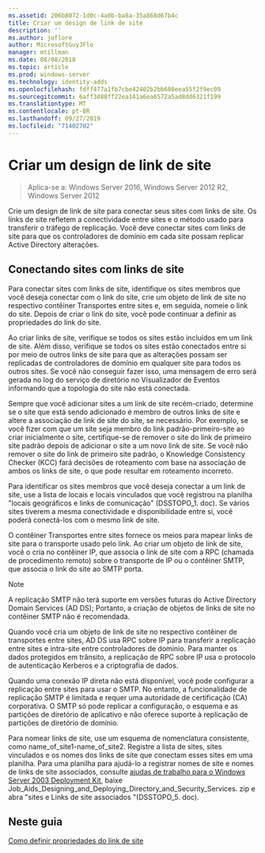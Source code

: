 ```yaml
---
ms.assetid: 206b8072-1d0c-4a0b-ba8a-35a868d67b4c
title: Criar um design de link de site
description: ''
ms.author: joflore
author: MicrosoftGuyJFlo
manager: mtillman
ms.date: 08/08/2018
ms.topic: article
ms.prod: windows-server
ms.technology: identity-adds
ms.openlocfilehash: fdff477a1fb7cbe42402b2bb608eea55f2f9ec09
ms.sourcegitcommit: 6aff3d88ff22ea141a6ea6572a5ad8dd6321f199
ms.translationtype: MT
ms.contentlocale: pt-BR
ms.lasthandoff: 09/27/2019
ms.locfileid: "71402702"
---
```

# <a name="creating-a-site-link-design"></a>Criar um design de link de site

>Aplica-se a: Windows Server 2016, Windows Server 2012 R2, Windows Server 2012

Crie um design de link de site para conectar seus sites com links de site. Os links de site refletem a conectividade entre sites e o método usado para transferir o tráfego de replicação. Você deve conectar sites com links de site para que os controladores de domínio em cada site possam replicar Active Directory alterações.  
  
## <a name="connecting-sites-with-site-links"></a>Conectando sites com links de site

Para conectar sites com links de site, identifique os sites membros que você deseja conectar com o link do site, crie um objeto de link de site no respectivo contêiner Transportes entre sites e, em seguida, nomeie o link do site. Depois de criar o link do site, você pode continuar a definir as propriedades do link do site.  
  
Ao criar links de site, verifique se todos os sites estão incluídos em um link de site. Além disso, verifique se todos os sites estão conectados entre si por meio de outros links de site para que as alterações possam ser replicadas de controladores de domínio em qualquer site para todos os outros sites. Se você não conseguir fazer isso, uma mensagem de erro será gerada no log do serviço de diretório no Visualizador de Eventos informando que a topologia do site não está conectada.  
  
Sempre que você adicionar sites a um link de site recém-criado, determine se o site que está sendo adicionado é membro de outros links de site e altere a associação de link de site do site, se necessário. Por exemplo, se você fizer com que um site seja membro do link padrão-primeiro-site ao criar inicialmente o site, certifique-se de remover o site do link de primeiro site padrão depois de adicionar o site a um novo link de site. Se você não remover o site do link de primeiro site padrão, o Knowledge Consistency Checker (KCC) fará decisões de roteamento com base na associação de ambos os links de site, o que pode resultar em roteamento incorreto.  
  
Para identificar os sites membros que você deseja conectar a um link de site, use a lista de locais e locais vinculados que você registrou na planilha "locais geográficos e links de comunicação" (DSSTOPO_1. doc). Se vários sites tiverem a mesma conectividade e disponibilidade entre si, você poderá conectá-los com o mesmo link de site.  
  
O contêiner Transportes entre sites fornece os meios para mapear links de site para o transporte usado pelo link. Ao criar um objeto de link de site, você o cria no contêiner IP, que associa o link de site com a RPC (chamada de procedimento remoto) sobre o transporte de IP ou o contêiner SMTP, que associa o link do site ao SMTP porta.  
  
> [!NOTE]  
> A replicação SMTP não terá suporte em versões futuras do Active Directory Domain Services (AD DS); Portanto, a criação de objetos de links de site no contêiner SMTP não é recomendada.  
  
Quando você cria um objeto de link de site no respectivo contêiner de transportes entre sites, AD DS usa RPC sobre IP para transferir a replicação entre sites e intra-site entre controladores de domínio. Para manter os dados protegidos em trânsito, a replicação de RPC sobre IP usa o protocolo de autenticação Kerberos e a criptografia de dados.  
  
Quando uma conexão IP direta não está disponível, você pode configurar a replicação entre sites para usar o SMTP. No entanto, a funcionalidade de replicação SMTP é limitada e requer uma autoridade de certificação (CA) corporativa. O SMTP só pode replicar a configuração, o esquema e as partições de diretório de aplicativo e não oferece suporte à replicação de partições de diretório de domínio.  
  
Para nomear links de site, use um esquema de nomenclatura consistente, como name_of_site1-name_of_site2. Registre a lista de sites, sites vinculados e os nomes dos links de site que conectam esses sites em uma planilha. Para uma planilha para ajudá-lo a registrar nomes de site e nomes de links de site associados, consulte [ajudas de trabalho para o Windows Server 2003 Deployment Kit](https://go.microsoft.com/fwlink/?LinkID=102558), baixe Job_Aids_Designing_and_Deploying_Directory_and_Security_Services. zip e abra "sites e Links de site associados "(DSSTOPO_5. doc).  
  
## <a name="in-this-guide"></a>Neste guia

[Como definir propriedades do link de site](Setting-Site-Link-Properties.md)  
